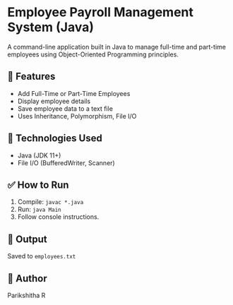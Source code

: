 # Employee Payroll Management System (Java)

A command-line application built in Java to manage full-time and part-time employees using Object-Oriented Programming principles.

## 🔧 Features
- Add Full-Time or Part-Time Employees
- Display employee details
- Save employee data to a text file
- Uses Inheritance, Polymorphism, File I/O

## 🚀 Technologies Used
- Java (JDK 11+)
- File I/O (BufferedWriter, Scanner)

## ✅ How to Run
1. Compile: `javac *.java`
2. Run: `java Main`
3. Follow console instructions.

## 📂 Output
Saved to `employees.txt`

## 👤 Author
Parikshitha R
